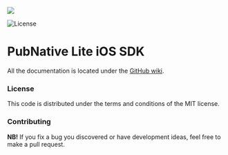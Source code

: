 ![](https://github.com/pubnative/pubnative-lite-ios-sdk/blob/development/wiki-images/PNLogo.png)

![License](https://img.shields.io/badge/license-MIT-lightgrey.svg)

# PubNative Lite iOS SDK

All the documentation is located under the [GitHub wiki](https://github.com/pubnative/pubnative-lite-ios-sdk/wiki).

### License

This code is distributed under the terms and conditions of the MIT license.

### Contributing

**NB!** If you fix a bug you discovered or have development ideas, feel free to make a pull request.
